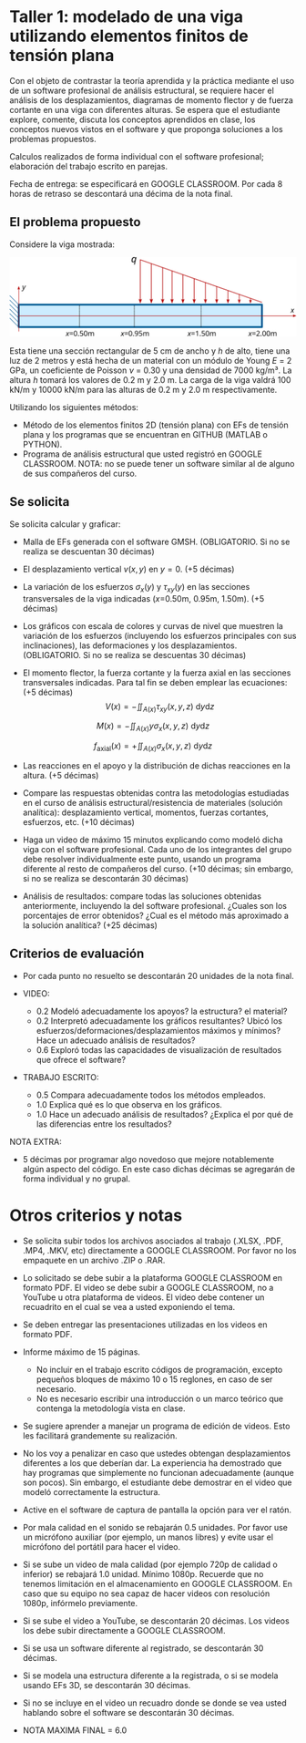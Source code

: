 # Taller 1: modelado de una viga utilizando elementos finitos de tensión plana

Con el objeto de contrastar la teoría aprendida y la práctica mediante el uso de un software profesional de análisis estructural, se requiere hacer el análisis de los desplazamientos, diagramas de momento flector y de fuerza cortante en una viga con diferentes alturas. Se espera que el estudiante explore, comente, discuta los conceptos aprendidos en clase, los conceptos nuevos vistos en el software y que proponga soluciones a los problemas propuestos.

Calculos realizados de forma individual con el software profesional; elaboración del trabajo escrito en parejas.

Fecha de entrega: se especificará en GOOGLE CLASSROOM. Por cada 8 horas de retraso se descontará una décima de la nota final.

## El problema propuesto
Considere la viga mostrada:

<img src="figs/viga_2023a.svg" width=800/>

Esta tiene una sección rectangular de 5 cm de ancho y $h$ de alto, tiene una luz de 2 metros y está hecha de un material con un módulo de Young $E$ = 2 GPa, un coeficiente de Poisson $\nu$ = 0.30 y una densidad de 7000 kg/m³. La altura $h$ tomará los valores de 0.2 m y 2.0 m. La carga de la viga valdrá 100 kN/m y 10000 kN/m para las alturas de 0.2 m y 2.0 m respectivamente.

Utilizando los siguientes métodos:
* Método de los elementos finitos 2D (tensión plana) con EFs de tensión plana y los programas que se encuentran en GITHUB (MATLAB o PYTHON).
* Programa de análisis estructural que usted registró en GOOGLE CLASSROOM. NOTA: no se puede tener un software similar al de alguno de sus compañeros del curso.

## Se solicita

Se solicita calcular y graficar:

* Malla de EFs generada con el software GMSH. (OBLIGATORIO. Si no se realiza se descuentan 30 décimas)

* El desplazamiento vertical $v(x,y)$ en $y = 0$. (+5 décimas)

* La variación de los esfuerzos $\sigma_x(y)$ y $\tau_{xy}(y)$ en las secciones transversales de la viga indicadas ($x$=0.50m, 0.95m, 1.50m). (+5 décimas)

* Los gráficos con escala de colores y curvas de nivel que muestren la variación de los esfuerzos (incluyendo los esfuerzos principales con sus inclinaciones), las deformaciones y los desplazamientos. (OBLIGATORIO. Si no se realiza se descuentas 30 décimas)

* El momento flector, la fuerza cortante y la fuerza axial en las secciones transversales indicadas. Para tal fin se deben emplear las ecuaciones: (+5 décimas) 
$$V(x) = - \iint_{A(x)}   \tau_{xy}(x,y,z)\ \text{d} y \text{d} z$$

$$M(x) = - \iint_{A(x)} y \sigma_{x}(x,y,z)\ \text{d} y \text{d} z$$

$$f_\text{axial}(x) = + \iint_{A(x)} \sigma_{x}(x,y,z)\ \text{d} y \text{d} z$$

* Las reacciones en el apoyo y la distribución de dichas reacciones en la altura. (+5 décimas)

* Compare las respuestas obtenidas contra las metodologías estudiadas en el curso de análisis estructural/resistencia de materiales (solución analítica): desplazamiento vertical, momentos, fuerzas cortantes, esfuerzos, etc. (+10 décimas)

* Haga un video de máximo 15 minutos explicando como modeló dicha viga con el software profesional. Cada uno de los integrantes del grupo debe resolver individualmente este punto, usando un programa diferente al resto de compañeros del curso. (+10 décimas; sin embargo, si no se realiza se descontarán 30 décimas)

* Análisis de resultados: compare todas las soluciones obtenidas anteriormente, incluyendo la del software profesional. ¿Cuales son los porcentajes de error obtenidos? ¿Cual es el método más aproximado a la solución analítica? (+25 décimas)

## Criterios de evaluación
* Por cada punto no resuelto se descontarán 20 unidades de la nota final.

* VIDEO:
  - 0.2 Modeló adecuadamente los apoyos? la estructura? el material?
  - 0.2 Interpretó adecuadamente los gráficos resultantes? Ubicó los esfuerzos/deformaciones/desplazamientos máximos y mínimos? Hace un adecuado análisis de resultados?
  - 0.6 Exploró todas las capacidades de visualización de resultados que ofrece el software?  

* TRABAJO ESCRITO:
  - 0.5 Compara adecuadamente todos los métodos empleados.
  - 1.0 Explica qué es lo que observa en los gráficos.
  - 1.0 Hace un adecuado análisis de resultados? ¿Explica el por qué de las diferencias entre los resultados?

NOTA EXTRA:
* 5 décimas por programar algo novedoso que mejore notablemente algún aspecto del código. En este caso dichas décimas se agregarán de forma individual y no grupal.

# Otros criterios y notas
* Se solicita subir todos los archivos asociados al trabajo (.XLSX, .PDF, .MP4, .MKV, etc) directamente a GOOGLE CLASSROOM. Por favor no los empaquete en un archivo .ZIP o .RAR.

* Lo solicitado se debe subir a la plataforma GOOGLE CLASSROOM en formato PDF. El video se debe subir a GOOGLE CLASSROOM, no a YouTube u otra plataforma de videos. El video debe contener un recuadrito en el cual se vea a usted exponiendo el tema.

* Se deben entregar las presentaciones utilizadas en los videos en formato PDF.

* Informe máximo de 15 páginas.
  * No incluir en el trabajo escrito códigos de programación, excepto pequeños bloques de máximo 10 o 15 reglones, en caso de ser necesario.
  * No es necesario escribir una introducción o un marco teórico que contenga la metodología vista en clase.

* Se sugiere aprender a manejar un programa de edición de videos. Esto les facilitará grandemente su realización.

* No los voy a penalizar en caso que ustedes obtengan desplazamientos diferentes a los que deberían dar. La experiencia ha demostrado que hay programas que simplemente no funcionan adecuadamente (aunque son pocos). Sin embargo, el estudiante debe demostrar en el video que modeló correctamente la estructura.

* Active en el software de captura de pantalla la opción para ver el ratón.

* Por mala calidad en el sonido se rebajarán 0.5 unidades. Por favor use un micrófono auxiliar (por ejemplo, un manos libres) y evite usar el micrófono del portátil para hacer el video.

* Si se sube un video de mala calidad (por ejemplo 720p de calidad o inferior) se rebajará 1.0 unidad. Mínimo 1080p. Recuerde que no tenemos limitación en el almacenamiento en GOOGLE CLASSROOM. En caso que su equipo no sea capaz de hacer videos con resolución 1080p, infórmelo previamente.

* Si se sube el video a YouTube, se descontarán 20 décimas. Los videos los debe subir directamente a GOOGLE CLASSROOM.

* Si se usa un software diferente al registrado, se descontarán 30 décimas.

* Si se modela una estructura diferente a la registrada, o si se modela usando EFs 3D, se descontarán 30 décimas.

* Si no se incluye en el video un recuadro donde se donde se vea usted hablando sobre el software se descontarán 30 décimas.

* NOTA MAXIMA FINAL = 6.0

<!---
  * VIDEO 2 (máximo 20 minutos): en este video se debe hacer una reseña crítica de las capacidades teóricas y las hipótesis fundamentales que hace el programa en cuanto al **ANALISIS DE VIGAS Y PÓRTICOS** (es decir, en cuanto a la matemática interna para el cálculo de desplazamientos, diagramas de momento flector, fuerza cortante, etc). OJO: no es mostrar como se utiliza el software, sino más mirar los manuales de referencia del mismo y mostrar que teorías, hipótesis, suposiciones, capacidades y limitaciones que tiene el programa escogido y que se utilizaron para calcular la viga. Entregar, adicionalmente, el archivo PDF utilizado en la presentación de este video. Se sugiere para la presentación tomar capturas de pantalla de los manuales de referencia del programa en cuestión. OJO: no confunda esto con la información comercial. Lo que se está solicitando está dentro de los manuales de referencia. Algunos ejemplos de buenos análisis son:
     * MIDAS GEN (análisis de vigas): https://www.youtube.com/watch?v=p06pnzg2ZPg
     * STRUSOFT FEM-DESIGN (análisis de losas): https://www.youtube.com/watch?v=xxPzgIl-mEg

Se espera que cada uno lea a fondo el manual del usuario del software. No se queden con los videos de YouTube. En el manual del usuario generalmente existe información importante sobre las hipótesis de modelado que hace cada software.

* VIDEO 2: reseña crítica de las capacidades teóricas y las hipótesis fundamentales que hace el programa en cuanto al análisis de viga (40% = 2.4)
  * 0.8 Hace un recuento de las teorías que soporta el programa, haciendo recortes del manual de referencia del mismo. Explica capacidades de cálculo y teorías que utiliza el software. 
  * 0.8 Explica hipótesis fundamentales y consejos en el modelado según se detalla en el manual del programa; hace una reseña crítica de las capacidades teóricas, las limitaciones y las hipótesis fundamentales que hace el programa en cuanto al análisis de viga
  * 0.8 Hace una reseña crítica de las ventajas/capacidades y limitaciones/suposiciones que hace el programa en cuanto al análisis de vigas y pórticos
--->